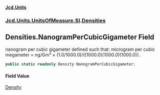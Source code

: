 #### [Jcd.Units](index 'index')
### [Jcd.Units.UnitsOfMeasure.SI](Jcd.Units.UnitsOfMeasure.SI 'Jcd.Units.UnitsOfMeasure.SI').[Densities](Densities 'Jcd.Units.UnitsOfMeasure.SI.Densities')

## Densities.NanogramPerCubicGigameter Field

nanogram per cubic gigameter defined such that: microgram per cubic megameter = ng/Gm³ ×
(1.0/1000.0)/((1000.0)*(1000.0)*(1000.0)).

```csharp
public static readonly Density NanogramPerCubicGigameter;
```

#### Field Value
[Density](Density 'Jcd.Units.UnitTypes.Density')